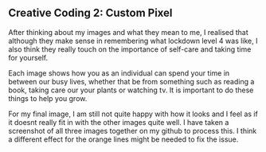 ## Creative Coding 2: Custom Pixel

After thinking about my images and what they mean to me, I realised that although they make sense in remembering what lockdown level 4 was like, I also think they really touch on the importance of self-care and taking time for yourself.

Each image shows how you as an individual can spend your time in between our busy lives, whether that be from something such as reading a book, taking care our your plants or watching tv. It is important to do these things to help you grow.

For my final image, I am still not quite happy with how it looks and I feel as if it doesnt really fit in with the other images quite well. I have taken a screenshot of all three images together on my github to process this. I think a different effect for the orange lines might be needed to fix the issue. 
